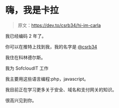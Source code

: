 # 嗨，我是卡拉

> 原文：<https://dev.to/csrb34/hi-im-carla>

我已经编码 2 年了。

你可以在推特上找到我，我的名字是 [@csrb34](https://twitter.com/csrb34)

我住在科林德尔斯。

我为 SofcloudIT 工作

我主要用这些语言编程:php，javascript。

我目前正在学习更多关于安全、域名和支付网关的知识。

很高兴见到你。